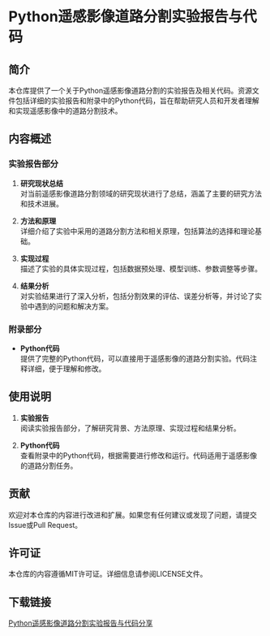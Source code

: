 # Python遥感影像道路分割实验报告与代码

## 简介

本仓库提供了一个关于Python遥感影像道路分割的实验报告及相关代码。资源文件包括详细的实验报告和附录中的Python代码，旨在帮助研究人员和开发者理解和实现遥感影像中的道路分割技术。

## 内容概述

### 实验报告部分

1. **研究现状总结**  
   对当前遥感影像道路分割领域的研究现状进行了总结，涵盖了主要的研究方法和技术进展。

2. **方法和原理**  
   详细介绍了实验中采用的道路分割方法和相关原理，包括算法的选择和理论基础。

3. **实现过程**  
   描述了实验的具体实现过程，包括数据预处理、模型训练、参数调整等步骤。

4. **结果分析**  
   对实验结果进行了深入分析，包括分割效果的评估、误差分析等，并讨论了实验中遇到的问题和解决方案。

### 附录部分

- **Python代码**  
  提供了完整的Python代码，可以直接用于遥感影像的道路分割实验。代码注释详细，便于理解和修改。

## 使用说明

1. **实验报告**  
   阅读实验报告部分，了解研究背景、方法原理、实现过程和结果分析。

2. **Python代码**  
   查看附录中的Python代码，根据需要进行修改和运行。代码适用于遥感影像的道路分割任务。

## 贡献

欢迎对本仓库的内容进行改进和扩展。如果您有任何建议或发现了问题，请提交Issue或Pull Request。

## 许可证

本仓库的内容遵循MIT许可证。详细信息请参阅LICENSE文件。

## 下载链接

[Python遥感影像道路分割实验报告与代码分享](https://pan.quark.cn/s/096cb8dc5a4a)